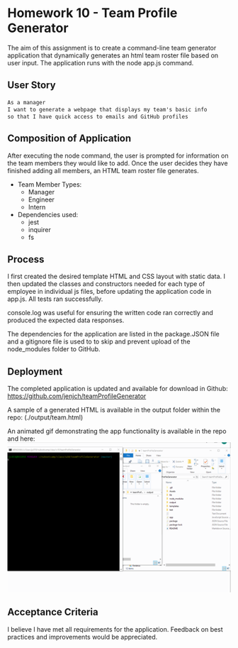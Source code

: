 # Homework 10 - Team Profile Generator

The aim of this assignment is to create a command-line team generator application that dynamically generates an html team roster file based on user input. The application runs with the node app.js command. 

## User Story

```
As a manager
I want to generate a webpage that displays my team's basic info
so that I have quick access to emails and GitHub profiles
```

## Composition of Application

After executing the node command, the user is prompted for information on the team members they would like to add. Once the user decides they have finished adding all members, an HTML team roster file generates.

* Team Member Types:
  * Manager
  * Engineer
  * Intern
* Dependencies used:
  * jest
  * inquirer
  * fs 

## Process

I first created the desired template HTML and CSS layout with static data. I then updated the classes and constructors needed for each type of employee in individual js files, before updating the application code in app.js. All tests ran successfully.

console.log was useful for ensuring the written code ran correctly and produced the expected data responses. 

The dependencies for the application are listed in the package.JSON file and a gitignore file is used to to skip and prevent upload of the node_modules folder to GitHub.

## Deployment

The completed application is updated and available for download in Github: 
https://github.com/jenjch/teamProfileGenerator

A sample of a generated HTML is available in the output folder within the repo: (./output/team.html)

An animated gif demonstrating the app functionality is available in the repo and here: ![team generator demo](./teamGenerator.gif)

## Acceptance Criteria

I believe I have met all requirements for the application. Feedback on best practices and improvements would be appreciated.  

